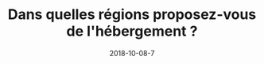 ---
date: "2018-10-08-7"
draft: false
title: "Dans quelles régions proposez-vous de l'hébergement ?"
description: "Pour la partie mutualisée, en Europe, sur Paris. Pour d'autres régions, contactez-nous."
---